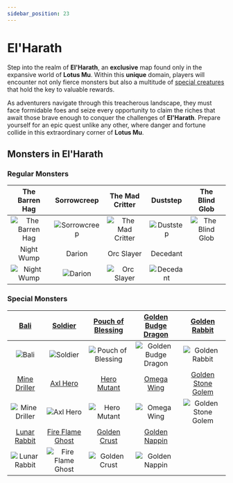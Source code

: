 ```yaml
---
sidebar_position: 23
---
```


# El'Harath

Step into the realm of **El'Harath**, an **exclusive** map found only in the expansive world of **Lotus Mu**. Within this **unique** domain, players will encounter not only fierce monsters but also a multitude of [special creatures](/category/others) that hold the key to valuable rewards.

As adventurers navigate through this treacherous landscape, they must face formidable foes and seize every opportunity to claim the riches that await those brave enough to conquer the challenges of **El'Harath**. Prepare yourself for an epic quest unlike any other, where danger and fortune collide in this extraordinary corner of **Lotus Mu**.

## Monsters in El'Harath

### Regular Monsters

|                        The Barren Hag                         |                       Sorrowcreep                       |                         The Mad Critter                         |                      Duststep                      |                        The Blind Glob                         |
| :-----------------------------------------------------------: | :-----------------------------------------------------: | :-------------------------------------------------------------: | :------------------------------------------------: | :-----------------------------------------------------------: |
| ![The Barren Hag](/img/monsters/el-harath/the-barren-hag.jpg) | ![Sorrowcreep](/img/monsters/el-harath/sorrowcreep.jpg) | ![The Mad Critter](/img/monsters/el-harath/the-mad-critter.jpg) | ![Duststep](/img/monsters/el-harath/duststep.jpg)  | ![The Blind Glob](/img/monsters/el-harath/the-blind-glob.jpg) |
|                          Night Wump                           |                         Darion                          |                           Orc Slayer                            |                      Decedant                      |                                                               |
|     ![Night Wump](/img/monsters/el-harath/night-wump.jpg)     |      ![Darion](/img/monsters/el-harath/darion.jpg)      |      ![Orc Slayer](/img/monsters/el-harath/orc-slayer.jpg)      | ![Decedant](/img/monsters/el-harath/decendant.jpg) |                                                               |

### Special Monsters

|             [Bali](/special-monsters/others/bali)              |              [Soldier](/special-monsters/others/soldier)               |     [Pouch of Blessing](/special-monsters/others/pouch-of-blessing)      |  [Golden Budge Dragon](/special-monsters/others/golden-budge-dragon)  |       [Golden Rabbit](/special-monsters/others/golden-rabbit)       |
| :------------------------------------------------------------: | :--------------------------------------------------------------------: | :----------------------------------------------------------------------: | :-------------------------------------------------------------------: | :-----------------------------------------------------------------: |
|         ![Bali](/img/monsters/special/others/bali.jpg)         |          ![Soldier](/img/monsters/special/others/soldier.jpg)          | ![Pouch of Blessing](/img/monsters/special/others/pouch-of-blessing.jpg) | ![Golden Budge Dragon](/img/monsters/special/golden/budge-dragon.jpg) |  ![Golden Rabbit](/img/monsters/special/golden/golden-rabbit.jpg)   |
|     [Mine Driller](/special-monsters/others/mine-driller)      |             [Axl Hero](/special-monsters/others/axl-hero)              |           [Hero Mutant](/special-monsters/others/hero-mutant)            |           [Omega Wing](/special-monsters/others/omega-wing)           |  [Golden Stone Golem](/special-monsters/others/golden-stone-golem)  |
| ![Mine Driller](/img/monsters/special/others/mine-driller.jpg) |         ![Axl Hero](/img/monsters/special/others/axl-hero.jpg)         |       ![Hero Mutant](/img/monsters/special/others/hero-mutant.jpg)       |      ![Omega Wing](/img/monsters/special/others/omega-wing.jpg)       | ![Golden Stone Golem](/img/monsters/special/golden/stone-golem.jpg) |
|     [Lunar Rabbit](/special-monsters/others/lunar-rabbit)      |     [Fire Flame Ghost](/special-monsters/others/fire-flame-ghost)      |          [Golden Crust](/special-monsters/others/golden-crust)           |        [Golden Nappin](/special-monsters/others/golden-napin)         |                                                                     |
| ![Lunar Rabbit](/img/monsters/special/others/lunar-rabbit.jpg) | ![Fire Flame Ghost](/img/monsters/special/others/fire-flame-ghost.jpg) |      ![Golden Crust](/img/monsters/special/golden/golden-crust.jpg)      |   ![Golden Nappin](/img/monsters/special/golden/golden-nappin.jpg)    |                                                                     |
